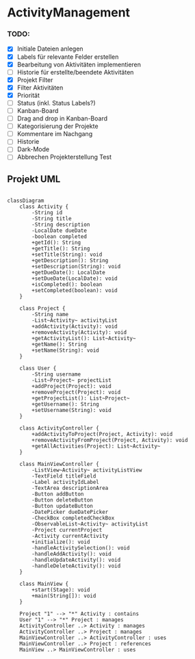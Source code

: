 # ActivityManagement


### TODO:

- [X] Initiale Dateien anlegen
- [X] Labels für relevante Felder erstellen
- [X] Bearbeitung von Aktivitäten implementieren
- [ ] Historie für erstellte/beendete Aktivitäten
- [X] Projekt Filter
- [X] Filter Aktivitäten
- [X] Priorität
- [ ] Status (inkl. Status Labels?)
- [ ] Kanban-Board
- [ ] Drag and drop in Kanban-Board
- [ ] Kategorisierung der Projekte
- [ ] Kommentare im Nachgang
- [ ] Historie
- [ ] Dark-Mode
- [ ] Abbrechen Projekterstellung
Test

## Projekt UML

``` mermaid

classDiagram
    class Activity {
        -String id
        -String title
        -String description
        -LocalDate dueDate
        -boolean completed
        +getId(): String
        +getTitle(): String
        +setTitle(String): void
        +getDescription(): String
        +setDescription(String): void
        +getDueDate(): LocalDate
        +setDueDate(LocalDate): void
        +isCompleted(): boolean
        +setCompleted(boolean): void
    }

    class Project {
        -String name
        -List~Activity~ activityList
        +addActivity(Activity): void
        +removeActivity(Activity): void
        +getActivityList(): List~Activity~
        +getName(): String
        +setName(String): void
    }

    class User {
        -String username
        -List~Project~ projectList
        +addProject(Project): void
        +removeProject(Project): void
        +getProjectList(): List~Project~
        +getUsername(): String
        +setUsername(String): void
    }

    class ActivityController {
        +addActivityToProject(Project, Activity): void
        +removeActivityFromProject(Project, Activity): void
        +getAllActivities(Project): List~Activity~
    }

    class MainViewController {
        -ListView~Activity~ activityListView
        -TextField titleField
        -Label activityIdLabel
        -TextArea descriptionArea
        -Button addButton
        -Button deleteButton
        -Button updateButton
        -DatePicker dueDatePicker
        -CheckBox completedCheckBox
        -ObservableList~Activity~ activityList
        -Project currentProject
        -Activity currentActivity
        +initialize(): void
        -handleActivitySelection(): void
        -handleAddActivity(): void
        -handleUpdateActivity(): void
        -handleDeleteActivity(): void
    }

    class MainView {
        +start(Stage): void
        +main(String[]): void
    }

    Project "1" --> "*" Activity : contains
    User "1" --> "*" Project : manages
    ActivityController ..> Activity : manages
    ActivityController ..> Project : manages
    MainViewController ..> ActivityController : uses
    MainViewController ..> Project : references
    MainView ..> MainViewController : uses
```

